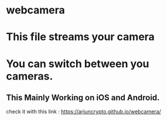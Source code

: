 # webcamera
# This file streams your camera 
# You can switch between you cameras.
## This Mainly Working on iOS and Android.

check it with this link : https://arjuncrypto.github.io/webcamera/
